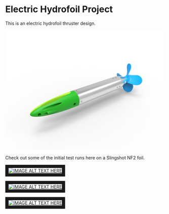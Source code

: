 # Electric Hydrofoil Project

This is an electric hydrofoil thruster design.

![alt text](https://github.com/Waterfox/E_foil/blob/master/R101_1.png "Thurster Render")


Check out some of the initial test runs here on a Slingshot NF2 foil. 

<a href="http://www.youtube.com/watch?feature=player_embedded&v=rsEWBcoidBg
" target="_blank"><img src="http://img.youtube.com/vi/rsEWBcoidBg/1.jpg" 
alt="IMAGE ALT TEXT HERE" width="240" height="180" border="10" /></a>

<a href="http://www.youtube.com/watch?feature=player_embedded&v=VSeLOgUywpE
" target="_blank"><img src="http://img.youtube.com/vi/VSeLOgUywpE/0.jpg" 
alt="IMAGE ALT TEXT HERE" width="240" height="180" border="10" /></a>

<a href="http://www.youtube.com/watch?feature=player_embedded&v=JIKbu8u5FK8
" target="_blank"><img src="http://img.youtube.com/vi/JIKbu8u5FK8/0.jpg" 
alt="IMAGE ALT TEXT HERE" width="240" height="180" border="10" /></a>

